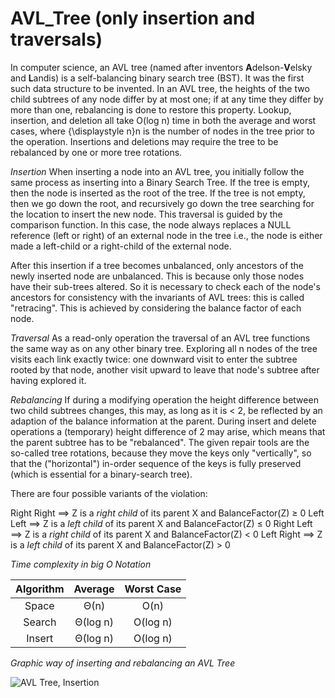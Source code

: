 # AVL_Tree (only insertion and traversals)

In computer science, an AVL tree (named after inventors **A**delson-**V**elsky and **L**andis) is a self-balancing binary search tree (BST). It was the first such data structure to be invented. In an AVL tree, the heights of the two child subtrees of any node differ by at most one; if at any time they differ by more than one, rebalancing is done to restore this property. Lookup, insertion, and deletion all take O(log n) time in both the average and worst cases, where {\displaystyle n}n is the number of nodes in the tree prior to the operation. Insertions and deletions may require the tree to be rebalanced by one or more tree rotations.

*Insertion*
When inserting a node into an AVL tree, you initially follow the same process as inserting into a Binary Search Tree. If the tree is empty, then the node is inserted as the root of the tree. If the tree is not empty, then we go down the root, and recursively go down the tree searching for the location to insert the new node. This traversal is guided by the comparison function. In this case, the node always replaces a NULL reference (left or right) of an external node in the tree i.e., the node is either made a left-child or a right-child of the external node.

After this insertion if a tree becomes unbalanced, only ancestors of the newly inserted node are unbalanced. This is because only those nodes have their sub-trees altered. So it is necessary to check each of the node's ancestors for consistency with the invariants of AVL trees: this is called "retracing". This is achieved by considering the balance factor of each node.

*Traversal*
As a read-only operation the traversal of an AVL tree functions the same way as on any other binary tree. Exploring all n nodes of the tree visits each link exactly twice: one downward visit to enter the subtree rooted by that node, another visit upward to leave that node's subtree after having explored it.

*Rebalancing*
If during a modifying operation the height difference between two child subtrees changes, this may, as long as it is < 2, be reflected by an adaption of the balance information at the parent. During insert and delete operations a (temporary) height difference of 2 may arise, which means that the parent subtree has to be "rebalanced". The given repair tools are the so-called tree rotations, because they move the keys only "vertically", so that the ("horizontal") in-order sequence of the keys is fully preserved (which is essential for a binary-search tree).

There are four possible variants of the violation:

Right Right	⟹ Z is a *right	child* of its parent X and BalanceFactor(Z) ≥ 0
Left Left	⟹ Z is a *left	child* of its parent X and BalanceFactor(Z) ≤ 0
Right Left	⟹ Z is a *right	child* of its parent X and BalanceFactor(Z) < 0
Left Right	⟹ Z is a *left	child* of its parent X and BalanceFactor(Z) > 0


*Time complexity in big O Notation*

| Algorithm | Average | Worst Case |
| :-------: | :-----: | :--------: |
| Space     | Θ(n)    | O(n)       |
| Search    | Θ(log n)| O(log n)   |
| Insert    | Θ(log n)| O(log n)   |

*Graphic way of inserting and rebalancing an AVL Tree*

![AVL Tree, Insertion](https://upload.wikimedia.org/wikipedia/commons/f/fd/AVL_Tree_Example.gif)
